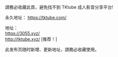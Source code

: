請務必收藏此頁，避免找不到 TKtube 成人影音分享平台!<br />

永久地址： https://tktube.com/ <br />

地址： <br />
https://3055.xyz/ <br />
http://tktube.xyz/ [推荐！]

此发布页随时新增、更新地址，請務必收藏使用。
